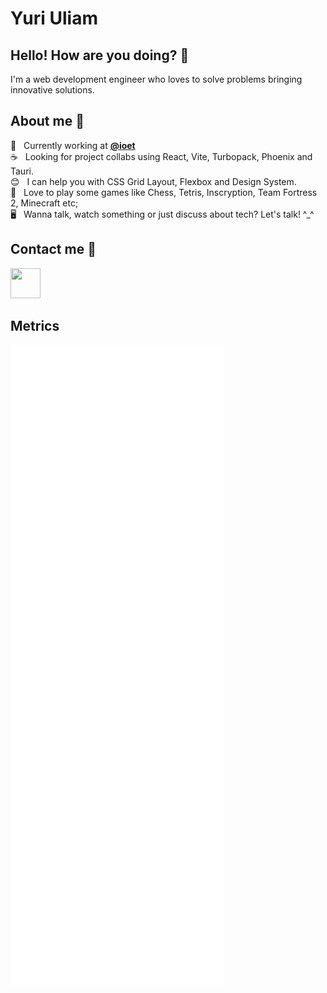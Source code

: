 <!--
### Hi there 👋

**yuriuliam/yuriuliam** is a ✨ _special_ ✨ repository because its `README.md` (this file) appears on your GitHub profile.

Here are some ideas to get you started:

- 🔭 I’m currently working on ...
- 🌱 I’m currently learning ...
- 👯 I’m looking to collaborate on ...
- 🤔 I’m looking for help with ...
- 💬 Ask me about ...
- 📫 How to reach me: ...
- 😄 Pronouns: ...
- ⚡ Fun fact: ...
-->

# Yuri Uliam

## Hello! How are you doing? 👋 &nbsp;
I'm a web development engineer who loves to solve problems bringing innovative solutions.<br/>

## About me 📙 &nbsp;
:rocket: &nbsp; Currently working at **[@ioet](https://github.com/ioet)**
<br/> :coffee: &nbsp; Looking for project collabs using React, Vite, Turbopack, Phoenix and Tauri.
<br/> :blush: &nbsp; I can help you with CSS Grid Layout, Flexbox and Design System.
<br/> 💬 &nbsp; Love to play some games like Chess, Tetris, Inscryption, Team Fortress 2, Minecraft etc;
<br/> 🖥️ &nbsp; Wanna talk, watch something or just discuss about tech? Let's talk! ^_^
<br/>

## Contact me :email: &nbsp;
[<img width="48px" height="48px" src="https://cdn.jsdelivr.net/gh/devicons/devicon/icons/linkedin/linkedin-original.svg" />](https://www.linkedin.com/in/yuriuliam/)

## Metrics

![Metrics](/github-metrics.svg)
